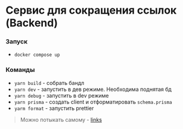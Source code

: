# Сервис для сокращения ссылок (Backend)

### Запуск

- `docker compose up`

### Команды

- `yarn build` - собрать бандл
- `yarn dev` - запустить в дев режиме. Необходима поднятая бд
- `yarn debug` - запустить в dev режиме
- `yarn prisma` - создать client и отформатировать `schema.prisma`
- `yarm format` - запустить prettier

> Можно потыкать самому - [links](https://links.mirum7.dev)
